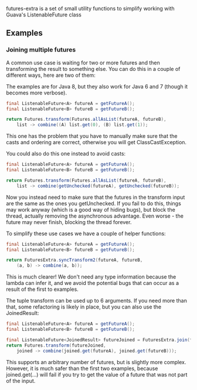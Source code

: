 futures-extra is a set of small utility functions to simplify working with Guava's ListenableFuture class

## Examples


### Joining multiple futures

A common use case is waiting for two or more futures and then transforming the
result to something else. You can do this in a couple of different ways, here are two of them:

The examples are for Java 8, but they also work for Java 6 and 7 (though it becomes more verbose).

```java
final ListenableFuture<A> futureA = getFutureA();
final ListenableFuture<B> futureB = getFutureB();

return Futures.transform(Futures.allAsList(futureA, futureB), 
    list -> combine((A) list.get(0), (B) list.get(1));
```
This one has the problem that you have to manually make sure that the casts and ordering are correct, otherwise you will get ClassCastException.

You could also do this one instead to avoid casts:
```java
final ListenableFuture<A> futureA = getFutureA();
final ListenableFuture<B> futureB = getFutureB();

return Futures.transform(Futures.allAsList(futureA, futureB), 
    list -> combine(getUnchecked(futureA), getUnchecked(futureB));
```
Now you instead need to make sure that the futures in the transform input are the same as the ones you getUnchecked.
If you fail to do this, things may work anyway (which is a good way of hiding bugs), but block the thread, actually removing the asynchronous advantage. Even worse - the future may never finish, blocking the thread forever.

To simplify these use cases we have a couple of helper functions:
```java
final ListenableFuture<A> futureA = getFutureA();
final ListenableFuture<B> futureB = getFutureB();

return FuturesExtra.syncTransform2(futureA, futureB,
    (a, b) -> combine(a, b));
```

This is much clearer! We don't need any type information because the lambda can infer it, and we avoid the potential bugs that can occur as a result of the first to examples.

The tuple transform can be used up to 6 arguments. If you need more than that, some refactoring is likely in place, but you can also use the JoinedResult:

```java
final ListenableFuture<A> futureA = getFutureA();
final ListenableFuture<B> futureB = getFutureB();

final ListenableFuture<JoinedResult> futureJoined = FuturesExtra.join(futureA, futureB);
return Futures.transform(futureJoined,
    joined -> combine(joined.get(futureA), joined.get(futureB)));
```

This supports an arbitrary number of futures, but is slightly more complex. However, it is much safer than the first two examples,
because joined.get(...) will fail if you try to get the value of a future that was not part of the input.

